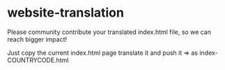 # website-translation
Please community contribute your translated index.html file, so we can reach bigger impact!



Just copy the current index.html page translate it and push it => as index-COUNTRYCODE.html

